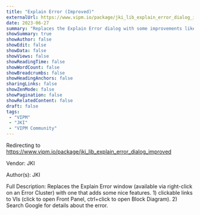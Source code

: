 ```yaml
---
title: "Explain Error (Improved)"
externalUrl: https://www.vipm.io/package/jki_lib_explain_error_dialog_improved
date: 2023-06-27
summary: "Replaces the Explain Error dialog with some improvements like links to VIs in call-chain"
showSummary: true
showAuthor: false
showEdit: false
showData: false
showViews: false
showReadingTime: false
showWordCount: false
showBreadcrumbs: false
showHeadingAnchors: false
sharingLinks: false
showZenMode: false
showPagination: false
showRelatedContent: false
draft: false
tags:
 - "VIPM"
 - "JKI"
 - "VIPM Community"
---
```


Redirecting to https://www.vipm.io/package/jki_lib_explain_error_dialog_improved

Vendor: JKI

Author(s): JKI
 
Full Description:
Replaces the Explain Error window (available via right-click on an Error Cluster) with one that adds some nice features.  1) clickable links to VIs (click to open Front Panel, ctrl+click to open Block Diagram). 2) Search Google for details about the error.